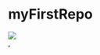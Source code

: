 # myFirstRepo

[![](https://th.bing.com/th/id/OIP.2bJ9_f9aKoGCME7ZIff-ZwHaJ4?pid=ImgDet&rs=1.jpg)](https://www.youtube.com/watch?v=uqGLFzRM5Xg)  
  [.](https://www.youtube.com/watch?v=uqGLFzRM5Xg)
